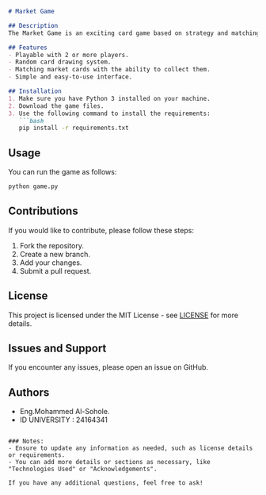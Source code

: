 ```markdown
# Market Game

## Description
The Market Game is an exciting card game based on strategy and matching cards. Players can compete to collect the most cards from the market. The game is easy to learn and play with friends or family.

## Features
- Playable with 2 or more players.
- Random card drawing system.
- Matching market cards with the ability to collect them.
- Simple and easy-to-use interface.

## Installation
1. Make sure you have Python 3 installed on your machine.
2. Download the game files.
3. Use the following command to install the requirements:
   ```bash
   pip install -r requirements.txt
   ```

## Usage
You can run the game as follows:
```bash
python game.py
```

## Contributions
If you would like to contribute, please follow these steps:
1. Fork the repository.
2. Create a new branch.
3. Add your changes.
4. Submit a pull request.

## License
This project is licensed under the MIT License - see [LICENSE](LICENSE) for more details.

## Issues and Support
If you encounter any issues, please open an issue on GitHub.

## Authors
- Eng.Mohammed Al-Sohole.
- ID UNIVERSITY : 24164341

```

### Notes:
- Ensure to update any information as needed, such as license details or requirements.
- You can add more details or sections as necessary, like "Technologies Used" or "Acknowledgements".

If you have any additional questions, feel free to ask!
